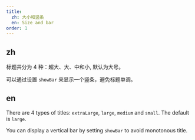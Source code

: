 ```yaml
---
title:
  zh: 大小和竖条
  en: Size and bar
order: 1
---
```


## zh

标题共分为 4 种：超大、大、中和小, 默认为大号。

可以通过设置 `showBar` 来显示一个竖条，避免标题单调。

## en

There are 4 types of titles: `extraLarge`, `large`, `medium` and `small`. The default is `large`.

You can display a vertical bar by setting `showBar` to avoid monotonous title.
